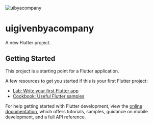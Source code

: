 ![uibyacompany](https://user-images.githubusercontent.com/124342551/234087518-01f1f2f5-d777-4b96-96a0-60725a81d5fd.png)
# uigivenbyacompany

A new Flutter project.

## Getting Started

This project is a starting point for a Flutter application.

A few resources to get you started if this is your first Flutter project:

- [Lab: Write your first Flutter app](https://docs.flutter.dev/get-started/codelab)
- [Cookbook: Useful Flutter samples](https://docs.flutter.dev/cookbook)

For help getting started with Flutter development, view the
[online documentation](https://docs.flutter.dev/), which offers tutorials,
samples, guidance on mobile development, and a full API reference.
